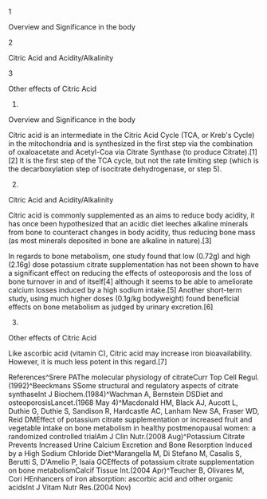 1

Overview and Significance in the body

2

Citric Acid and Acidity/Alkalinity

3

Other effects of Citric Acid

1.

Overview and Significance in the body

Citric acid is an intermediate in the Citric Acid Cycle (TCA, or Kreb's Cycle) in the mitochondria and is synthesized in the first step via the combination of oxaloacetate and Acetyl\-Coa via Citrate Synthase (to produce Citrate).\[1]\[2] It is the first step of the TCA cycle, but not the rate limiting step (which is the decarboxylation step of isocitrate dehydrogenase, or step 5\).

2.

Citric Acid and Acidity/Alkalinity

Citric acid is commonly supplemented as an aims to reduce body acidity, it has once been hypothesized that an acidic diet leeches alkaline minerals from bone to counteract changes in body acidity, thus reducing bone mass (as most minerals deposited in bone are alkaline in nature).\[3]

In regards to bone metabolism, one study found that low (0\.72g) and high (2\.16g) dose potassium citrate supplementation has not been shown to have a significant effect on reducing the effects of osteoporosis and the loss of bone turnover in and of itself\[4] although it seems to be able to ameliorate calcium losses induced by a high sodium intake.\[5] Another short\-term study, using much higher doses (0\.1g/kg bodyweight) found beneficial effects on bone metabolism as judged by urinary excretion.\[6]

3.

Other effects of Citric Acid

Like ascorbic acid (vitamin C), Citric acid may increase iron bioavailability. However, it is much less potent in this regard.\[7]

References^Srere PAThe molecular physiology of citrateCurr Top Cell Regul.(1992)^Beeckmans SSome structural and regulatory aspects of citrate synthaseInt J Biochem.(1984)^Wachman A, Bernstein DSDiet and osteoporosisLancet.(1968 May 4)^Macdonald HM, Black AJ, Aucott L, Duthie G, Duthie S, Sandison R, Hardcastle AC, Lanham New SA, Fraser WD, Reid DMEffect of potassium citrate supplementation or increased fruit and vegetable intake on bone metabolism in healthy postmenopausal women: a randomized controlled trialAm J Clin Nutr.(2008 Aug)^Potassium Citrate Prevents Increased Urine Calcium Excretion and Bone Resorption Induced by a High Sodium Chloride Diet^Marangella M, Di Stefano M, Casalis S, Berutti S, D'Amelio P, Isaia GCEffects of potassium citrate supplementation on bone metabolismCalcif Tissue Int.(2004 Apr)^Teucher B, Olivares M, Cori HEnhancers of iron absorption: ascorbic acid and other organic acidsInt J Vitam Nutr Res.(2004 Nov)